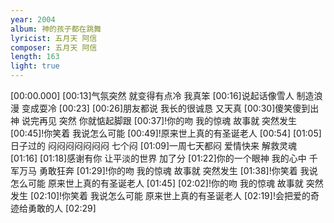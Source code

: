 ```yaml
---
year: 2004
album: 神的孩子都在跳舞
lyricist: 五月天 阿信
composer: 五月天 阿信
length: 163
light: true
---
```

[00:00.000]
[00:13]气氛突然 就变得有点冷 我真笨
[00:16]说起话像雪人 制造浪漫 变成耍冷
[00:23]
[00:26]朋友都说 我长的很诚恳 又天真
[00:30]傻笑傻到出神 说完再见 突然 你就惦起脚跟
[00:37]!你的吻 我的惊魂 故事就 突然发生
[00:45]!你笑着 我说怎么可能
[00:49]!原来世上真的有圣诞老人
[00:54]
[01:05]日子过的 闷闷闷闷闷闷闷 七个闷
[01:09]一周七天都闷 爱情快来 解救灵魂
[01:16]
[01:18]感谢有你 让平淡的世界 加了分
[01:22]你的一个眼神 我的心中 千军万马 勇敢狂奔
[01:29]!你的吻 我的惊魂 故事就 突然发生
[01:38]!你笑着 我说怎么可能 原来世上真的有圣诞老人
[01:45]
[02:02]!你的吻 我的惊魂 故事就 突然发生
[02:10]!你笑着 我说怎么可能 原来世上真的有圣诞老人
[02:19]!会把爱的奇迹给勇敢的人
[02:29]